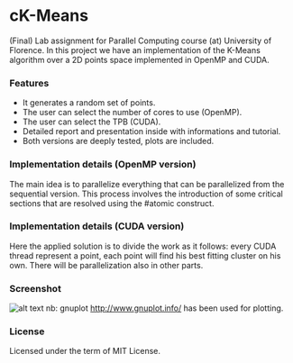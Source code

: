 # cK-Means
(Final) Lab assignment for Parallel Computing course (at) University of Florence.
In this project we have an implementation of the K-Means algorithm over a 2D points space implemented in OpenMP and CUDA.
### Features

- It generates a random set of points.
- The user can select the number of cores to use (OpenMP).
- The user can select the TPB (CUDA).
- Detailed report and presentation inside with informations and tutorial.
- Both versions are deeply tested, plots are included.

### Implementation details (OpenMP version)
The main idea is to parallelize everything that can be parallelized from the 
sequential version.
This process involves the introduction of some critical sections that are resolved
using the #atomic construct.

### Implementation details (CUDA version)
Here the applied solution is to divide the work as it follows:
every CUDA thread represent a point, each point will find his best fitting cluster on his own.
There will be parallelization also in other parts.

### Screenshot
![alt text](https://i.ibb.co/N9HfbFL/Screen-per-readme.png)
nb: gnuplot http://www.gnuplot.info/ has been used for plotting.

### License
Licensed under the term of MIT License.
